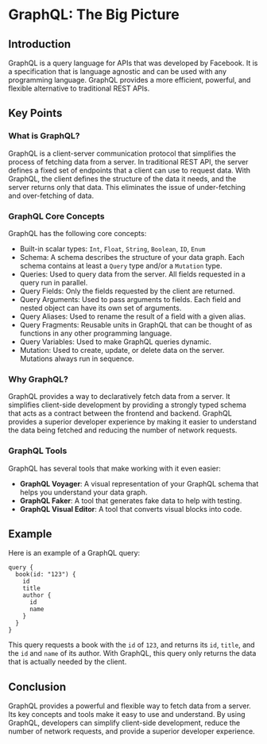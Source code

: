 # GraphQL: The Big Picture

## Introduction

GraphQL is a query language for APIs that was developed by Facebook. It is a specification that is language agnostic and can be used with any programming language. GraphQL provides a more efficient, powerful, and flexible alternative to traditional REST APIs. 

## Key Points

### What is GraphQL?

GraphQL is a client-server communication protocol that simplifies the process of fetching data from a server. In traditional REST API, the server defines a fixed set of endpoints that a client can use to request data. With GraphQL, the client defines the structure of the data it needs, and the server returns only that data. This eliminates the issue of under-fetching and over-fetching of data.

### GraphQL Core Concepts

GraphQL has the following core concepts:

- Built-in scalar types: `Int`, `Float`, `String`, `Boolean`, `ID`, `Enum`
- Schema: A schema describes the structure of your data graph. Each schema contains at least a `Query` type and/or a `Mutation` type.
- Queries: Used to query data from the server. All fields requested in a query run in parallel.
- Query Fields: Only the fields requested by the client are returned.
- Query Arguments: Used to pass arguments to fields. Each field and nested object can have its own set of arguments.
- Query Aliases: Used to rename the result of a field with a given alias.
- Query Fragments: Reusable units in GraphQL that can be thought of as functions in any other programming language.
- Query Variables: Used to make GraphQL queries dynamic.
- Mutation: Used to create, update, or delete data on the server. Mutations always run in sequence.

### Why GraphQL?

GraphQL provides a way to declaratively fetch data from a server. It simplifies client-side development by providing a strongly typed schema that acts as a contract between the frontend and backend. GraphQL provides a superior developer experience by making it easier to understand the data being fetched and reducing the number of network requests.

### GraphQL Tools

GraphQL has several tools that make working with it even easier:

- **GraphQL Voyager**: A visual representation of your GraphQL schema that helps you understand your data graph.
- **GraphQL Faker**: A tool that generates fake data to help with testing.
- **GraphQL Visual Editor**: A tool that converts visual blocks into code.

## Example

Here is an example of a GraphQL query:

```
query {
  book(id: "123") {
    id
    title
    author {
      id
      name
    }
  }
}
```

This query requests a book with the `id` of `123`, and returns its `id`, `title`, and the `id` and `name` of its author. With GraphQL, this query only returns the data that is actually needed by the client.

## Conclusion

GraphQL provides a powerful and flexible way to fetch data from a server. Its key concepts and tools make it easy to use and understand. By using GraphQL, developers can simplify client-side development, reduce the number of network requests, and provide a superior developer experience.